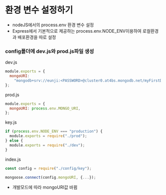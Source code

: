 # 환경 변수 설정하기

- nodeJS에서의 process.env 환경 변수 설정
- Express에서 기본적으로 제공하는 process.env.NODE_ENV이용하여 로컬환경과 배포환경을 따로 설정

### config폴더에 dev.js와 prod.js파일 생성

dev.js

```javascript
module.exports = {
  mongoURI:
    "mongodb+srv://eunji:<PASSWORD>@cluster0.at4bs.mongodb.net/myFirstDatabase?retryWrites=true&w=majority",
};
```

prod.js

```javascript
module.exports = {
  mongoURI: process.env.MONGO_URI,
};
```

key.js

```javascript
if (process.env.NODE_ENV === "production") {
  module.exports = require("./prod");
} else {
  module.exports = require("./dev");
}
```

index.js

```javascript
const config = require("./config/key");

mongoose.connect(config.mongoURI, {...});
```

- 개발모드에 따라 mongoURI값 바뀜
